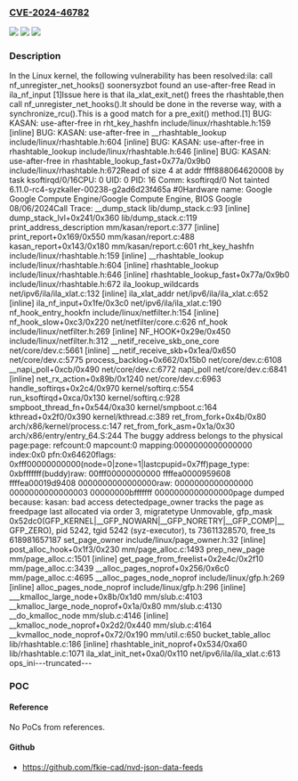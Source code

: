 ### [CVE-2024-46782](https://cve.mitre.org/cgi-bin/cvename.cgi?name=CVE-2024-46782)
![](https://img.shields.io/static/v1?label=Product&message=Linux&color=blue)
![](https://img.shields.io/static/v1?label=Version&message=7f00feaf1076%3C%2043d34110882b%20&color=brighgreen)
![](https://img.shields.io/static/v1?label=Vulnerability&message=n%2Fa&color=brighgreen)

### Description

In the Linux kernel, the following vulnerability has been resolved:ila: call nf_unregister_net_hooks() soonersyzbot found an use-after-free Read in ila_nf_input [1]Issue here is that ila_xlat_exit_net() frees the rhashtable,then call nf_unregister_net_hooks().It should be done in the reverse way, with a synchronize_rcu().This is a good match for a pre_exit() method.[1] BUG: KASAN: use-after-free in rht_key_hashfn include/linux/rhashtable.h:159 [inline] BUG: KASAN: use-after-free in __rhashtable_lookup include/linux/rhashtable.h:604 [inline] BUG: KASAN: use-after-free in rhashtable_lookup include/linux/rhashtable.h:646 [inline] BUG: KASAN: use-after-free in rhashtable_lookup_fast+0x77a/0x9b0 include/linux/rhashtable.h:672Read of size 4 at addr ffff888064620008 by task ksoftirqd/0/16CPU: 0 UID: 0 PID: 16 Comm: ksoftirqd/0 Not tainted 6.11.0-rc4-syzkaller-00238-g2ad6d23f465a #0Hardware name: Google Google Compute Engine/Google Compute Engine, BIOS Google 08/06/2024Call Trace: <TASK>  __dump_stack lib/dump_stack.c:93 [inline]  dump_stack_lvl+0x241/0x360 lib/dump_stack.c:119  print_address_description mm/kasan/report.c:377 [inline]  print_report+0x169/0x550 mm/kasan/report.c:488  kasan_report+0x143/0x180 mm/kasan/report.c:601  rht_key_hashfn include/linux/rhashtable.h:159 [inline]  __rhashtable_lookup include/linux/rhashtable.h:604 [inline]  rhashtable_lookup include/linux/rhashtable.h:646 [inline]  rhashtable_lookup_fast+0x77a/0x9b0 include/linux/rhashtable.h:672  ila_lookup_wildcards net/ipv6/ila/ila_xlat.c:132 [inline]  ila_xlat_addr net/ipv6/ila/ila_xlat.c:652 [inline]  ila_nf_input+0x1fe/0x3c0 net/ipv6/ila/ila_xlat.c:190  nf_hook_entry_hookfn include/linux/netfilter.h:154 [inline]  nf_hook_slow+0xc3/0x220 net/netfilter/core.c:626  nf_hook include/linux/netfilter.h:269 [inline]  NF_HOOK+0x29e/0x450 include/linux/netfilter.h:312  __netif_receive_skb_one_core net/core/dev.c:5661 [inline]  __netif_receive_skb+0x1ea/0x650 net/core/dev.c:5775  process_backlog+0x662/0x15b0 net/core/dev.c:6108  __napi_poll+0xcb/0x490 net/core/dev.c:6772  napi_poll net/core/dev.c:6841 [inline]  net_rx_action+0x89b/0x1240 net/core/dev.c:6963  handle_softirqs+0x2c4/0x970 kernel/softirq.c:554  run_ksoftirqd+0xca/0x130 kernel/softirq.c:928  smpboot_thread_fn+0x544/0xa30 kernel/smpboot.c:164  kthread+0x2f0/0x390 kernel/kthread.c:389  ret_from_fork+0x4b/0x80 arch/x86/kernel/process.c:147  ret_from_fork_asm+0x1a/0x30 arch/x86/entry/entry_64.S:244 </TASK>The buggy address belongs to the physical page:page: refcount:0 mapcount:0 mapping:0000000000000000 index:0x0 pfn:0x64620flags: 0xfff00000000000(node=0|zone=1|lastcpupid=0x7ff)page_type: 0xbfffffff(buddy)raw: 00fff00000000000 ffffea0000959608 ffffea00019d9408 0000000000000000raw: 0000000000000000 0000000000000003 00000000bfffffff 0000000000000000page dumped because: kasan: bad access detectedpage_owner tracks the page as freedpage last allocated via order 3, migratetype Unmovable, gfp_mask 0x52dc0(GFP_KERNEL|__GFP_NOWARN|__GFP_NORETRY|__GFP_COMP|__GFP_ZERO), pid 5242, tgid 5242 (syz-executor), ts 73611328570, free_ts 618981657187  set_page_owner include/linux/page_owner.h:32 [inline]  post_alloc_hook+0x1f3/0x230 mm/page_alloc.c:1493  prep_new_page mm/page_alloc.c:1501 [inline]  get_page_from_freelist+0x2e4c/0x2f10 mm/page_alloc.c:3439  __alloc_pages_noprof+0x256/0x6c0 mm/page_alloc.c:4695  __alloc_pages_node_noprof include/linux/gfp.h:269 [inline]  alloc_pages_node_noprof include/linux/gfp.h:296 [inline]  ___kmalloc_large_node+0x8b/0x1d0 mm/slub.c:4103  __kmalloc_large_node_noprof+0x1a/0x80 mm/slub.c:4130  __do_kmalloc_node mm/slub.c:4146 [inline]  __kmalloc_node_noprof+0x2d2/0x440 mm/slub.c:4164  __kvmalloc_node_noprof+0x72/0x190 mm/util.c:650  bucket_table_alloc lib/rhashtable.c:186 [inline]  rhashtable_init_noprof+0x534/0xa60 lib/rhashtable.c:1071  ila_xlat_init_net+0xa0/0x110 net/ipv6/ila/ila_xlat.c:613  ops_ini---truncated---

### POC

#### Reference
No PoCs from references.

#### Github
- https://github.com/fkie-cad/nvd-json-data-feeds

